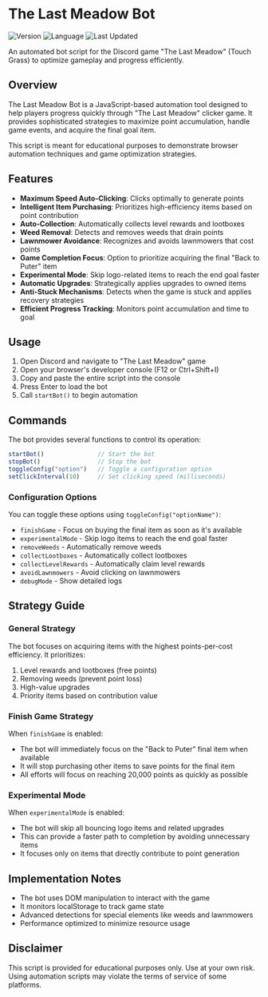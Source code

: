 # The Last Meadow Bot

![Version](https://img.shields.io/badge/Version-2.0.0-brightgreen)
![Language](https://img.shields.io/badge/Language-JavaScript-yellow)
![Last Updated](https://img.shields.io/badge/Last%20Updated-2025--04--03-blue)

An automated bot script for the Discord game "The Last Meadow" (Touch Grass) to optimize gameplay and progress efficiently.

## Overview

The Last Meadow Bot is a JavaScript-based automation tool designed to help players progress quickly through "The Last Meadow" clicker game. It provides sophisticated strategies to maximize point accumulation, handle game events, and acquire the final goal item.

This script is meant for educational purposes to demonstrate browser automation techniques and game optimization strategies.

## Features

- **Maximum Speed Auto-Clicking**: Clicks optimally to generate points
- **Intelligent Item Purchasing**: Prioritizes high-efficiency items based on point contribution
- **Auto-Collection**: Automatically collects level rewards and lootboxes
- **Weed Removal**: Detects and removes weeds that drain points
- **Lawnmower Avoidance**: Recognizes and avoids lawnmowers that cost points
- **Game Completion Focus**: Option to prioritize acquiring the final "Back to Puter" item
- **Experimental Mode**: Skip logo-related items to reach the end goal faster
- **Automatic Upgrades**: Strategically applies upgrades to owned items
- **Anti-Stuck Mechanisms**: Detects when the game is stuck and applies recovery strategies
- **Efficient Progress Tracking**: Monitors point accumulation and time to goal

## Usage

1. Open Discord and navigate to "The Last Meadow" game
2. Open your browser's developer console (F12 or Ctrl+Shift+I)
3. Copy and paste the entire script into the console
4. Press Enter to load the bot
5. Call `startBot()` to begin automation

## Commands

The bot provides several functions to control its operation:

```javascript
startBot()               // Start the bot
stopBot()                // Stop the bot
toggleConfig("option")   // Toggle a configuration option
setClickInterval(10)     // Set clicking speed (milliseconds)
```

### Configuration Options

You can toggle these options using `toggleConfig("optionName")`:

- `finishGame` - Focus on buying the final item as soon as it's available
- `experimentalMode` - Skip logo items to reach the end goal faster
- `removeWeeds` - Automatically remove weeds
- `collectLootboxes` - Automatically collect lootboxes
- `collectLevelRewards` - Automatically claim level rewards
- `avoidLawnmowers` - Avoid clicking on lawnmowers
- `debugMode` - Show detailed logs

## Strategy Guide

### General Strategy
The bot focuses on acquiring items with the highest points-per-cost efficiency. It prioritizes:

1. Level rewards and lootboxes (free points)
2. Removing weeds (prevent point loss)
3. High-value upgrades
4. Priority items based on contribution value

### Finish Game Strategy
When `finishGame` is enabled:
- The bot will immediately focus on the "Back to Puter" final item when available
- It will stop purchasing other items to save points for the final item
- All efforts will focus on reaching 20,000 points as quickly as possible

### Experimental Mode
When `experimentalMode` is enabled:
- The bot will skip all bouncing logo items and related upgrades
- This can provide a faster path to completion by avoiding unnecessary items
- It focuses only on items that directly contribute to point generation

## Implementation Notes

- The bot uses DOM manipulation to interact with the game
- It monitors localStorage to track game state
- Advanced detections for special elements like weeds and lawnmowers
- Performance optimized to minimize resource usage

## Disclaimer

This script is provided for educational purposes only. Use at your own risk. Using automation scripts may violate the terms of service of some platforms.
